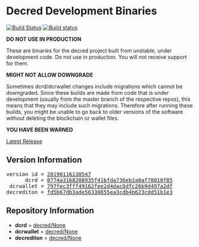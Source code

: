 
# Decred Development Binaries

[![Build Status](https://travis-ci.org/matheusd/decred-weekly-builds.svg?branch=v20190116130547)](https://travis-ci.org/matheusd/decred-weekly-builds) [![Build status](https://ci.appveyor.com/api/projects/status/hncgrnv0xuqb6s3c/branch/master?svg=true)](https://ci.appveyor.com/project/matheusd/decred-weekly-builds/branch/master)


**DO NOT USE IN PRODUCTION**

These are binaries for the decred project built from unstable, under development
code. Do not use in production. You will not receive support for them.

**MIGHT NOT ALLOW DOWNGRADE**

Sometimes dcrd/dcrwallet changes include migrations which cannot be downgraded.
Since these builds are made from code that is under development (usually from
the master branch of the respective repos), this means that they may include such
migrations. Therefore after running these builds, you might be unable to go back
to older versions of the software without deleting the blockchain or wallet
files.

**YOU HAVE BEEN WARNED**

[Latest Release](https://github.com/matheusd/decred-weekly-builds/releases/latest)

## Version Information

<pre>
version id = <a href="https://github.com/matheusd/decred-weekly-builds/releases/tag/v20190116130547">20190116130547</a>
      dcrd = <a href="https://github.com/decred/dcrd/commits/0774a3168208935f41bfda736eb1a0af78010f85">0774a3168208935f41bfda736eb1a0af78010f85</a>
 dcrwallet = <a href="https://github.com/decred/dcrwallet/commits/797fec3fff49162fee2d4dac0dfc26b9d497a2df">797fec3fff49162fee2d4dac0dfc26b9d497a2df</a>
decrediton = <a href="https://github.com/decred/decrediton/commits/fd5b67db3ade56330655ea3cdb4b623cdd51b1e3">fd5b67db3ade56330655ea3cdb4b623cdd51b1e3</a>
</pre>

## Repository Information

- **dcrd** = [decred/None](https://github.com/decred/dcrd)
- **dcrwallet** = [decred/None](https://github.com/decred/dcrwallet)
- **decrediton** = [decred/None](https://github.com/decred/decrediton)


